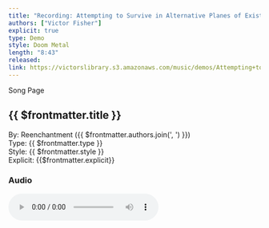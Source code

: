 ```yaml
---
title: "Recording: Attempting to Survive in Alternative Planes of Existence"
authors: ["Victor Fisher"]
explicit: true
type: Demo  
style: Doom Metal
length: "8:43"
released:
link: https://victorslibrary.s3.amazonaws.com/music/demos/Attempting+to+Survive+in+Alternative+Planes+of+Existence.mp3
---
```


<g-link to="/song/attempting-to-survive-in-alternative-planes-of-existence">Song Page</g-link>

## {{ $frontmatter.title }}

By: <g-link to="/band/reenchantment">Reenchantment</g-link> ({{ $frontmatter.authors.join(', ') }})  
Type: {{ $frontmatter.type }}  
Style: {{ $frontmatter.style }}  
Explicit: {{$frontmatter.explicit}}

### Audio

<audio controls controlsList="nodownload">
  <source :src="$frontmatter.link" type="audio/mpeg">
Your browser does not support the audio element.
</audio>
